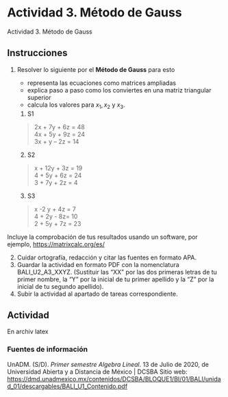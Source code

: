 # Actividad 3. Método de Gauss
Actividad 3. Método de Gauss

## Instrucciones
1. Resolver lo siguiente por el __Método de Gauss__ para esto 
	- representa las ecuaciones como matrices ampliadas
	- explica paso a paso como los conviertes en una matriz triangular superior
	- calcula los valores para $x_1 , x_2$ y $x_3$.
	
	1. S1
	  > 2x + 7y + 6z = 48 \
	  > 4x + 5y + 9z = 24 \
	  > 3x + y – 2z = 14
	2. S2
	  > x + 12y + 3z = 19 \
	  > 4 + 5y + 6z = 24 \
	  > 3 + 7y + 2z = 4
	3. S3
	  > x -2 y + 4z = 7 \
	  > 4 + 2y - 8z= 10 \
	  > 2 + 5y + 7z = 23
	  
Incluye la comprobación de tus resultados usando un software, por ejemplo, https://matrixcalc.org/es/

2. Cuidar ortografía, redacción y citar las fuentes en formato APA.
3. Guardar la actividad en formato PDF con la nomenclatura
BALI_U2_A3_XXYZ. (Sustituir las “XX” por las dos primeras letras de tu primer nombre,
la “Y” por la inicial de tu primer apellido y la “Z” por la inicial de tu segundo apellido).
4. Subir la actividad al apartado de tareas correspondiente.

## Actividad
En archiv latex

### Fuentes de información

UnADM. (S/D). _Primer semestre Algebra Lineal_. 13 de Julio de 2020, de Universidad Abierta y a Distancia de México | DCSBA Sitio web: https://dmd.unadmexico.mx/contenidos/DCSBA/BLOQUE1/BI/01/BALI/unidad_01/descargables/BALI_U1_Contenido.pdf



